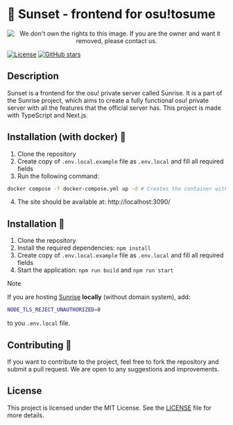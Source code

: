 # 🌇 Sunset - frontend for osu!tosume

<p align="center">
  <img src="./readme.png" alt="We don't own the rights to this image. If you are the owner and want it removed, please contact us." />
</p>

[![License](https://img.shields.io/badge/license-MIT-blue.svg)](https://opensource.org/licenses/MIT)
[![GitHub stars](https://img.shields.io/github/stars/SunriseCommunity/Sunset.svg?style=social&label=Star)](https://github.com/SunriseCommunity/Sunset)

## Description

Sunset is a frontend for the osu! private server called Sunrise. It is a part of the Sunrise project, which aims to create a fully functional osu! private server with all the features that the official server has. This project is made with TypeScript and Next.js.

## Installation (with docker) 🐳
1. Clone the repository
2. Create copy of `.env.local.example` file as `.env.local` and fill all required fields
3. Run the following command:
```bash
docker compose -f docker-compose.yml up -d # Creates the container with app and all dependencies
```
4. The site should be available at: http://localhost:3090/

## Installation 📩

1. Clone the repository
2. Install the required dependencies: `npm install`
3. Create copy of `.env.local.example` file as `.env.local` and fill all required fields
4. Start the application: `npm run build` and `npm run start`

> [!NOTE]
> If you are hosting [Sunrise](https://github.com/SunriseCommunity/Sunrise) **locally** (without domain system), add:
> ```bash
> NODE_TLS_REJECT_UNAUTHORIZED=0
> ```
> to you `.env.local` file. 


## Contributing 💖

If you want to contribute to the project, feel free to fork the repository and submit a pull request. We are open to any
suggestions and improvements.

## License

This project is licensed under the MIT License. See the [LICENSE](../LICENSE) file for more details.
